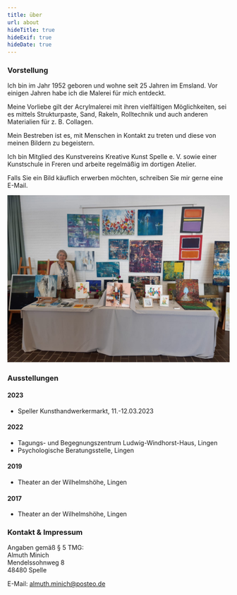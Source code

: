 ```yaml
---
title: über
url: about
hideTitle: true
hideExif: true
hideDate: true
---
```


### Vorstellung
Ich bin im Jahr 1952 geboren und wohne seit 25 Jahren im Emsland. Vor einigen Jahren habe ich die Malerei für mich entdeckt.

Meine Vorliebe gilt der Acrylmalerei mit ihren vielfältigen Möglichkeiten, sei es mittels Strukturpaste, Sand, Rakeln, Rolltechnik und auch anderen Materialien für z. B. Collagen. 

Mein Bestreben ist es, mit Menschen in Kontakt zu treten und diese von meinen Bildern zu begeistern. 

Ich bin Mitglied des Kunstvereins Kreative Kunst Spelle e. V. sowie einer Kunstschule in Freren und arbeite regelmäßig im dortigen Atelier.

Falls Sie ein Bild käuflich erwerben möchten, schreiben Sie mir gerne eine E-Mail.

![Almuth Minich](../vorstellung.jpg)

### Ausstellungen

#### 2023
- Speller Kunsthandwerkermarkt, 11.-12.03.2023

#### 2022 
- Tagungs- und Begegnungszentrum Ludwig-Windhorst-Haus, Lingen  
- Psychologische Beratungsstelle, Lingen  

#### 2019 
- Theater an der Wilhelmshöhe, Lingen  

#### 2017 
- Theater an der Wilhelmshöhe, Lingen  



### Kontakt & Impressum

Angaben gemäß § 5 TMG:  
Almuth Minich  
Mendelssohnweg 8   
48480 Spelle  
  
E-Mail: almuth.minich@posteo.de
